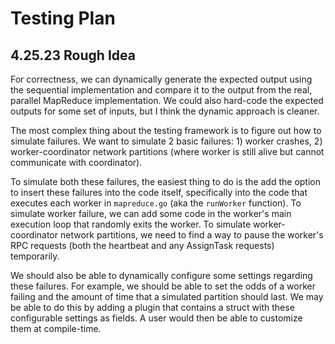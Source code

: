 # Testing Plan
## 4.25.23 Rough Idea
For correctness, we can dynamically generate the expected output using the 
sequential implementation and compare it to the output from the real, parallel 
MapReduce implementation. We could also hard-code the expected outputs for some
set of inputs, but I think the dynamic approach is cleaner.

The most complex thing about the testing framework is to figure out how to
simulate failures. We want to simulate 2 basic failures: 1) worker crashes, 2)
worker-coordinator network partitions (where worker is still alive but cannot 
communicate with coordinator). 

To simulate both these failures, the easiest thing to do is the add the option
to insert these failures into the code itself, specifically into the code that 
executes each worker in `mapreduce.go` (aka the `runWorker` function). To
simulate worker failure, we can add some code in the worker's main execution 
loop that randomly exits the worker. To simulate worker-coordinator network 
partitions, we need to find a way to pause the worker's RPC requests (both 
the heartbeat and any AssignTask requests) temporarily. 

We should also be able to dynamically configure some settings regarding these
failures. For example, we should be able to set the odds of a worker failing
and the amount of time that a simulated partition should last. We may be able 
to do this by adding a plugin that contains a struct with these configurable
settings as fields. A user would then be able to customize them at compile-time.
